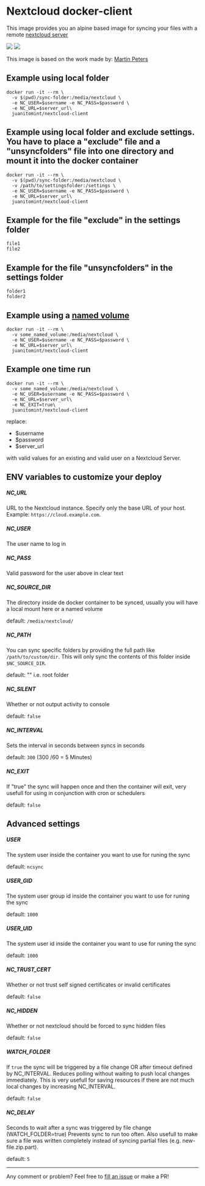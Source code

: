 # Nextcloud docker-client
This image provides you an alpine based image for syncing your files with a remote [nextcloud server ](https://nextcloud.com/)

[![](https://images.microbadger.com/badges/image/juanitomint/nextcloud-client.svg)](https://microbadger.com/images/juanitomint/nextcloud-client "Get your own image badge on microbadger.com")
[![](https://images.microbadger.com/badges/version/juanitomint/nextcloud-client.svg)](https://microbadger.com/images/juanitomint/nextcloud-client "Get your own version badge on microbadger.com")

This image is based on the work made by: [Martin Peters](https://github.com/FreakyBytes)

## Example using local folder

    docker run -it --rm \
      -v $(pwd)/sync-folder:/media/nextcloud \
      -e NC_USER=$username -e NC_PASS=$password \
      -e NC_URL=$server_url\
      juanitomint/nextcloud-client

## Example using local folder and exclude settings. You have to place a "exclude" file and a "unsyncfolders" file into one directory and mount it into the docker container

    docker run -it --rm \
      -v $(pwd)/sync-folder:/media/nextcloud \
      -v /path/to/settingsfolder:/settings \
      -e NC_USER=$username -e NC_PASS=$password \
      -e NC_URL=$server_url\
      juanitomint/nextcloud-client

## Example for the file "exclude" in the settings folder

    file1
    file2

## Example for the file "unsyncfolders" in the settings folder

    folder1
    folder2

## Example using a [named volume](https://docs.docker.com/storage/volumes/)

    docker run -it --rm \
      -v some_named_volume:/media/nextcloud \
      -e NC_USER=$username -e NC_PASS=$password \
      -e NC_URL=$server_url\
      juanitomint/nextcloud-client

## Example one time run

    docker run -it --rm \
      -v some_named_volume:/media/nextcloud \
      -e NC_USER=$username -e NC_PASS=$password \
      -e NC_URL=$server_url\
      -e NC_EXIT=true\
      juanitomint/nextcloud-client


replace:
 * $username
 * $password 
 * $server_url 
 
 with valid values for an existing and valid user on a Nextcloud Server.

## ENV variables to customize your deploy

##### NC_URL
URL to the Nextcloud instance. Specify only the base URL of your host. Example: `https://cloud.example.com`.

##### NC_USER
The user name to log in

##### NC_PASS 
Valid password for the user above in clear text

##### NC_SOURCE_DIR
The directory inside de docker container to be synced, usually you will have a local mount here or a named volume

default: `/media/nextcloud/`

##### NC_PATH
You can sync specific folders by providing the full path like `/path/to/custom/dir`. This will only sync the contents of this folder inside `$NC_SOURCE_DIR`.

default: "" i.e. root folder

##### NC_SILENT
Whether or not output activity to console

default: `false`

##### NC_INTERVAL
Sets the interval in seconds between syncs in seconds

default: `300` (300 /60 = 5 Minutes)

##### NC_EXIT
If "true" the sync will happen once and then the container will exit, very usefull for using 
in conjunction with cron or schedulers

default: `false` 

## Advanced settings

##### USER
The system user inside the container you want to use for runing the sync

default: `ncsync`

##### USER_GID
The system user group id inside the container you want to use for runing the sync

default: `1000`

##### USER_UID
The system user id inside the container you want to use for runing the sync

default: `1000`

##### NC_TRUST_CERT
Whether or not trust self signed certificates or invalid certificates

default: `false`

##### NC_HIDDEN
Whether or not nextcloud should be forced to sync hidden files

default: `false`

##### WATCH_FOLDER
If `true` the sync will be triggered by a file change OR after timeout defined by NC_INTERVAL. Reduces polling without waiting to push local changes immediately.
This is very usefull for saving resources if there are not much local changes by increasing NC_INTERVAL.

default: `false`

##### NC_DELAY
Seconds to wait after a sync was triggered by file change (WATCH_FOLDER=true)
Prevents sync to run too often. Also usefull to make sure a file was written completely instead of syncing partial files (e.g. new-file.zip.part).

default: `5`

---
Any comment or problem? Feel free to [fill an issue](https://github.com/juanitomint/nextcloud-client-docker/issues/new) or make a PR!
